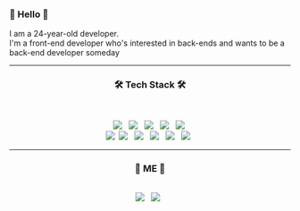 ### 👋 Hello 👋

<p>
  I am a 24-year-old developer. <br>
  I'm a front-end developer who's interested in back-ends and wants to be a back-end developer someday
  <hr/>
<h3 align="center"><b>🛠 Tech Stack 🛠</b></h3>
</br>
<p align="center">
<img src="https://img.shields.io/badge/HTML5-E34F26?style=flat-square&logo=HTML5&logoColor=white"/></a> &nbsp
<img src="https://img.shields.io/badge/CSS3-1572B6?style=flat-square&logo=CSS3&logoColor=white"/></a> &nbsp
<img src="https://img.shields.io/badge/JavaScript-F7DF1E?style=flat-square&logo=JavaScript&logoColor=white"/></a> &nbsp
<img src="https://img.shields.io/badge/TypeScript-3178C6?style=flat-square&logo=TypeScript&logoColor=white"/></a> &nbsp 
<img src="https://img.shields.io/badge/Vue.js-4FC08D?style=flat-square&logo=Vue.js&logoColor=white"/>&nbsp <br>
<img src="https://img.shields.io/badge/React.js-61DAFB?style=flat-square&logo=React&logoColor=white"/>&nbsp
<img src="https://img.shields.io/badge/Node.js-339933?style=flat-square&logo=Node.js&logoColor=white"/></a> &nbsp
<!-- <img src="https://img.shields.io/badge/Android-3DDC84?style=flat-square&logo=Android&logoColor=white"/></a> &nbsp -->
<img src="https://img.shields.io/badge/MongoDB-47A248?style=flat-square&logo=MongoDB&logoColor=white"/></a> &nbsp 
<!-- <img src="https://img.shields.io/badge/MySQL-4479A1?style=flat-square&logo=MySQL&logoColor=white"/></a> &nbsp 
<img src="https://img.shields.io/badge/c++-00599C?style=flat-square&logo=c%2B%2B&logoColor=white"/></a> &nbsp 
<img src="https://img.shields.io/badge/Amazon AWS-232F3E?style=flat-square&logo=Amazon%20AWS&logoColor=white"/></a> &nbsp </p> -->
<img src="https://img.shields.io/badge/Express-000000?style=flat-square&logo=Express&logoColor=white"/></a> &nbsp
<img src="https://img.shields.io/badge/MySQL-4479A1?style=flat-square&logo=MySQL&logoColor=white"/></a> &nbsp
<img src="https://img.shields.io/badge/NestJs-E0234E?style=flat-square&logo=NestJs&logoColor=white"/></a> &nbsp
<hr/>
<h3 align="center"><b>🙈 ME 🙉</b></h3>
<p align="center"> <br>
<a href="https://www.instagram.com/castle._.ugh/?hl=ko" target="_blank"><img src="https://img.shields.io/badge/instagram-E4405F?style=flat-square&logo=instagram&logoColor=white"/></a> &nbsp
<img src="https://img.shields.io/badge/sw536880@kakao.com-15C39A?style=flat-square&logo=Gmail&logoColor=white"/> &nbsp<br>


<!--
**Kimsw5368/Kimsw5368** is a ✨ _special_ ✨ repository because its `README.md` (this file) appears on your GitHub profile.

Here are some ideas to get you started:

- 🔭 I’m currently working on ...
- 🌱 I’m currently learning ...
- 👯 I’m looking to collaborate on ...
- 🤔 I’m looking for help with ...
- 💬 Ask me about ...
- 📫 How to reach me: ...
- 😄 Pronouns: ...
- ⚡ Fun fact: ...
-->
